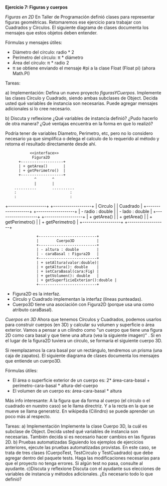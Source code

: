 **Ejercicio 7: Figuras y cuerpos**

*Figuras en 2D*
En Taller de Programación definió clases para representar figuras geométricas. Retomaremos ese ejercicio para trabajar con Cuadrados y Círculos.
El siguiente diagrama de clases documenta los mensajes que estos objetos deben entender. 

Fórmulas y mensajes útiles:
- Diámetro del círculo: radio * 2
- Perímetro del círculo: π * diámetro
- Área del círculo: π * radio 2
- π se obtiene enviando el mensaje #pi a la clase Float (Float pi) (ahora Math.PI) 

Tareas:

a) Implementación:
Defina un nuevo proyecto *figurasYCuerpos*. Implemente las clases Círculo y Cuadrado, siendo ambas subclases de Object. Decida usted qué variables de instancia son necesarias. Puede agregar mensajes adicionales si lo cree necesario.

b) Discuta y reflexione
¿Qué variables de instancia definió? ¿Pudo hacerlo de otra manera? ¿Qué ventajas encuentra en la forma en que lo realizó? 

Podría tener de variables Diametro, Perimetro, etc, pero no lo considero necesario ya que simplifica o delega el calculo de lo requerido al método y retorna el resultado directamente desde ahí. 


               <<interface>>
                Figura2D
          +-------------------+
          | + getArea()       |
          | + getPerimetro()  |
          +-------------------+
                 ^       ^
                 |       |
        ..........       ..........
        :                        :
        :                        :
+-------------------+    +-------------------+
|      Circulo      |    |     Cuadrado      |
+-------------------+    +-------------------+
| - radio : double  |    | - lado : double   |
+-------------------+    +-------------------+
| + getArea()       |    | + getArea()       |
| + getPerimetro()  |    | + getPerimetro()  |
+-------------------+    +-------------------+

                  +--------------------------+
                  |        Cuerpo3D          |
                  +--------------------------+
                  | - altura : double        |
                  | - caraBasal : Figura2D   |
                  +--------------------------+
                  | + setAltura(valor:double)|
                  | + getAltura(): double    |
                  | + setCaraBasal(cara:Fig) |
                  | + getVolumen(): double   |
                  | + getSuperficieExterior():double |
                  +--------------------------+

- Figura2D es la interfaz.
- Circulo y Cuadrado implementan la interfaz (líneas punteadas).
- Cuerpo3D tiene una asociación con Figura2D (porque usa una como atributo caraBasal).

*Cuerpos en 3D*
Ahora que tenemos Círculos y Cuadrados, podemos usarlos para construir cuerpos (en 3D) y calcular su volumen y superficie o área exterior. Vamos a pensar a un cilindro como "un cuerpo que tiene una figura 2D como cara basal y que tiene una altura (vea la siguiente imagen)" . Si en el lugar de la figura2D tuviera un círculo, se formaría el siguiente cuerpo 3D.

Si reemplazamos la cara basal por un rectángulo, tendremos un prisma (una caja de zapatos).
El siguiente diagrama de clases documenta los mensajes que entiende un cuerpo3D. 

Fórmulas útiles:
- El área o superficie exterior de un cuerpo es: 
2* área-cara-basal + perímetro-cara-basal * altura-del-cuerpo
- El volumen de un cuerpo es: área-cara-basal * altura

Más info interesante: A la figura que da forma al cuerpo (el círculo o el cuadrado en nuestro caso) se le llama directriz. Y a la recta en la que se mueve se llama generatriz. En wikipedia (Cilindro) se puede aprender un poco más al respecto.

Tareas:
a) Implementación
Implemente la clase Cuerpo 3D, la cuál es subclase de Object. Decida usted qué variables de instancia son necesarias. También decida si es necesario hacer cambios en las figuras 2D.
b) Pruebas automatizadas
Siguiendo los ejemplos de ejercicios anteriores, ejecute las pruebas automatizadas provistas. En este caso, se trata de tres clases (CuerpoTest, TestCirculo y TestCuadrado) que debe agregar dentro del paquete tests. Haga las modificaciones necesarias para que el proyecto no tenga errores.  Si algún test no pasa, consulte al ayudante. 
c)Discuta y reflexione
Discuta con el ayudante sus elecciones de variables de instancia y métodos adicionales. ¿Es necesario todo lo que definió?


